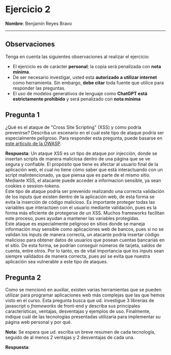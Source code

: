 # Ejercicio 2
**Nombre**: Benjamín Reyes Bravo

---

## Observaciones
Tenga en cuenta las siguientes observaciones al realizar el ejercicio:

- El ejercicio es de carácter **personal**; la copia será penalizada con **nota mínima**.
- De ser necesario investigar, usted esta **autorizado a utilizar internet** como herramienta. Sin embargo, **debe citar** toda fuente que utilice para responder las preguntas.
- El uso de modelos generativos de lenguaje como **ChatGPT está estrictamente prohibido** y será penalizado con **nota mínima**

## Pregunta 1

¿Qué es el ataque de "Cross Site Scripting" (XSS) y cómo podría prevenirse? Describa un escenario en el cual este tipo de ataque podría ser especialmente peligroso. Para responder esta pregunta, puede basarse en [este articulo de la OWASP](https://owasp.org/www-community/attacks/xss/).

**Respuesta**:
Un ataque XSS es un tipo de ataque por injección, donde se insertan scripts de manera maliciosa dentro de una página que se ve segura y confiable. El propósito que tiene es afectar al usuario final de la aplicación web, el cual no tiene cómo saber que está interactuando con un script malintencionado, ya que piensa que es parte de el mismo sitio. Mediante XSS, el atacante puede acceder a informacion sensible, ya sean cookies o session-tokens. <br>
Este tipo de ataque podría ser prevenido realizando una correcta validación de los inputs que existen dentro de la aplicación web, de esta forma se evita la inserción de código malicioso. Es importante proteger todas las variables que interactúen con el usuario mediante validación, pues es la forma más eficiente de protegerse de un XSS. Muchos frameworks facilitan este proceso, pues ayudan a mantener las variables protegidas.<br> 
Este ataque es especialmente peligroso en sitios donde se maneja información muy sensible como aplicaciones web de bancos, pues si no se validan los inputs de manera correcta, un atacante podría insertar código malicioso para obtener datos de usuarios que posean cuentas bancarias en el sitio. De esta forma, se podrían conseguir números de tarjeta, saldos de cuenta, entre otros. Por lo tanto, es de vital importancia que los inputs sean siempre validados de manera correcta, pues así se evita que nuestra aplicación sea vulnerable a este tipo de ataques.

## Pregunta 2
Como se mencionó en auxiliar, existen varias herramientas que se pueden utilizar para programar aplicaciones web más complejas que las que hemos visto en el curso. Esta pregunta busca que ud. investigue 3 librerías de javascript o *frameworks* de front-end y describa sus principales características, ventajas, desventajas y ejemplos de uso. Finalmente, indique cuál de las tecnologías presentadas utilizaria para implementar su página web personal y por qué.

**Nota:** Se espera que ud. escriba un breve resumen de cada tecnología, seguido de al menos 2 ventajas y 2 desventajas de cada una.

**Respuesta**:
